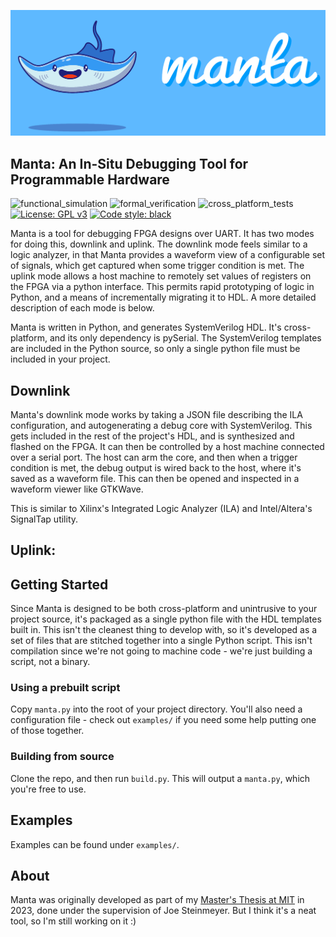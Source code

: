 ![](assets/manta.png)

## Manta: An In-Situ Debugging Tool for Programmable Hardware
![functional_simulation](https://github.com/fischermoseley/manta/actions/workflows/functional_simulation.yml/badge.svg)
![formal_verification](https://github.com/fischermoseley/manta/actions/workflows/formal_verification.yml/badge.svg)
![cross_platform_tests](https://github.com/fischermoseley/manta/actions/workflows/cross_platform_tests.yml/badge.svg)
[![License: GPL v3](https://img.shields.io/badge/License-GPLv3-blue.svg)](https://www.gnu.org/licenses/gpl-3.0)
[![Code style: black](https://img.shields.io/badge/code%20style-black-000000.svg)](https://github.com/psf/black)

Manta is a tool for debugging FPGA designs over UART. It has two modes for doing this, downlink and uplink. The downlink mode feels similar to a logic analyzer, in that Manta provides a waveform view of a configurable set of signals, which get captured when some trigger condition is met. The uplink mode allows a host machine to remotely set values of registers on the FPGA via a python interface. This permits rapid prototyping of logic in Python, and a means of incrementally migrating it to HDL. A more detailed description of each mode is below.

Manta is written in Python, and generates SystemVerilog HDL. It's cross-platform, and its only dependency is pySerial. The SystemVerilog templates are included in the Python source, so only a single python file must be included in your project.

## Downlink
Manta's downlink mode works by taking a JSON file describing the ILA configuration, and autogenerating a debug core with SystemVerilog. This gets included in the rest of the project's HDL, and is synthesized and flashed on the FPGA. It can then be controlled by a host machine connected over a serial port. The host can arm the core, and then when a trigger condition is met, the debug output is wired back to the host, where it's saved as a waveform file. This can then be opened and inspected in a waveform viewer like GTKWave.

This is similar to Xilinx's Integrated Logic Analyzer (ILA) and Intel/Altera's SignalTap utility.

## Uplink:


## Getting Started
Since Manta is designed to be both cross-platform and unintrusive to your project source, it's packaged as a single python file with the HDL templates built in. This isn't the cleanest thing to develop with, so it's developed as a set of files that are stitched together into a single Python script. This isn't compilation since we're not going to machine code - we're just building a script, not a binary.

### Using a prebuilt script
Copy `manta.py` into the root of your project directory. You'll also need a configuration file - check out `examples/` if you need some help putting one of those together.

### Building from source
Clone the repo, and then run `build.py`. This will output a `manta.py`, which you're free to use.

## Examples
Examples can be found under `examples/`.

## About
Manta was originally developed as part of my [Master's Thesis at MIT](dspace.mit.edu) in 2023, done under the supervision of Joe Steinmeyer. But I think it's a neat tool, so I'm still working on it :)